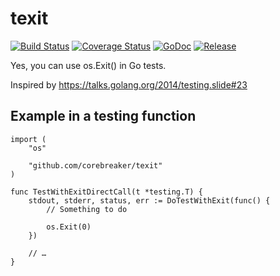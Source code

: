# texit
[![Build Status](https://img.shields.io/travis/corebreaker/texit/master.svg?style=plastic)](https://travis-ci.org/corebreaker/texit)
[![Coverage Status](https://img.shields.io/coveralls/github/corebreaker/texit/master.svg?style=plastic)](https://coveralls.io/github/corebreaker/texit)
[![GoDoc](https://img.shields.io/badge/godoc-reference-5272B4.svg?style=plastic)](https://godoc.org/github.com/corebreaker/texit)
[![Release](https://img.shields.io/github/release/corebreaker/texit.svg?style=plastic)](https://github.com/corebreaker/texit/releases)


Yes, you can use os.Exit() in Go tests.

Inspired by https://talks.golang.org/2014/testing.slide#23


## Example in a testing function

```golang
import (
	"os"

	"github.com/corebreaker/texit"
)

func TestWithExitDirectCall(t *testing.T) {
	stdout, stderr, status, err := DoTestWithExit(func() {
		// Something to do

		os.Exit(0)
	})

	// …
}
```

